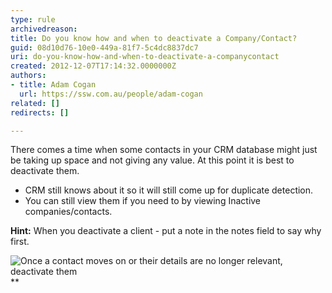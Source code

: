 ```yaml
---
type: rule
archivedreason: 
title: Do you know how and when to deactivate a Company/Contact?
guid: 08d10d76-10e0-449a-81f7-5c4dc8837dc7
uri: do-you-know-how-and-when-to-deactivate-a-companycontact
created: 2012-12-07T17:14:32.0000000Z
authors:
- title: Adam Cogan
  url: https://ssw.com.au/people/adam-cogan
related: []
redirects: []

---
```


There comes a time when some contacts in your CRM database might just be taking up space and not giving any value. At this point it is best to deactivate them. 
<!--endintro-->

* CRM still knows about it so it will still come up for duplicate detection.
* You can still view them if you need to by viewing Inactive companies/contacts.


**Hint:** When you deactivate a client - put a note in the notes field to say           why first.


![Once a contact moves on or their details are no longer relevant, deactivate them](CRM-DeactivateContact.jpg)
**
